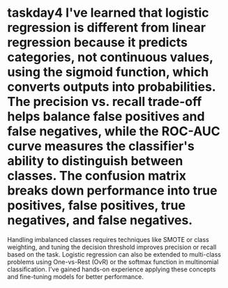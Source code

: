 # taskday4 I've learned that logistic regression is different from linear regression because it predicts categories, not continuous values, using the sigmoid function, which converts outputs into probabilities. The precision vs. recall trade-off helps balance false positives and false negatives, while the ROC-AUC curve measures the classifier's ability to distinguish between classes. The confusion matrix breaks down performance into true positives, false positives, true negatives, and false negatives.
Handling imbalanced classes requires techniques like SMOTE or class weighting, and tuning the decision threshold improves precision or recall based on the task. Logistic regression can also be extended to multi-class problems using One-vs-Rest (OvR) or the softmax function in multinomial classification.
I've gained hands-on experience applying these concepts and fine-tuning models for better performance.
